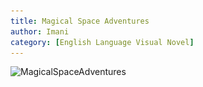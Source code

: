```yaml
---
title: Magical Space Adventures
author: Imani
category: [English Language Visual Novel]
---
```


![MagicalSpaceAdventures](docs\_img\MSA_logo.png)